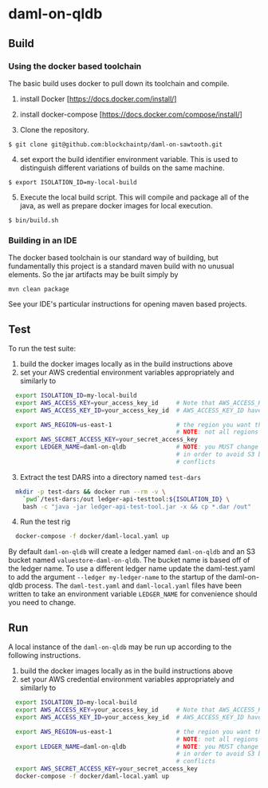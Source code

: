 # daml-on-qldb

## Build

### Using the docker based toolchain

The basic build uses docker to pull down its toolchain and compile.

1. install Docker [https://docs.docker.com/install/]
1. install docker-compose [https://docs.docker.com/compose/install/]

1. Clone the repository.

  ```$ git clone git@github.com:blockchaintp/daml-on-sawtooth.git```

4. set export the build identifier environment variable.  This is used to distinguish different variations of builds on the same machine.

  ```$ export ISOLATION_ID=my-local-build```

5. Execute the local build script. This will compile and package all of the java, as well as prepare docker images for local execution.

```$ bin/build.sh```

### Building in an IDE

The docker based toolchain is our standard way of building, but fundamentally this project is a standard maven build with no unusual elements.  So the jar artifacts may be built simply by

```mvn clean package```

See your IDE's particular instructions for opening maven based projects.

## Test

To run the test suite:

1. build the docker images locally as in the build instructions above
1. set your AWS credential environment variables appropriately and similarly to

  ```bash
    export ISOLATION_ID=my-local-build
    export AWS_ACCESS_KEY=your_access_key_id     # Note that AWS_ACCESS_KEY and
    export AWS_ACCESS_KEY_ID=your_access_key_id  # AWS_ACCESS_KEY_ID have the same value

    export AWS_REGION=us-east-1                  # the region you want the QLDB in,
                                                 # NOTE: not all regions are valid
    export AWS_SECRET_ACCESS_KEY=your_secret_access_key
    export LEDGER_NAME=daml-on-qldb              # NOTE: you MUST change this
                                                 # in order to avoid S3 bucket name
                                                 # conflicts
  ```

3. Extract the test DARS into a directory named `test-dars`

  ```bash
    mkdir -p test-dars && docker run --rm -v \
      `pwd`/test-dars:/out ledger-api-testtool:${ISOLATION_ID} \
      bash -c "java -jar ledger-api-test-tool.jar -x && cp *.dar /out"
  ```

4. Run the test rig

  ```bash
    docker-compose -f docker/daml-local.yaml up
  ```

By default `daml-on-qldb` will create a ledger named `daml-on-qldb` and an S3 bucket named `valuestore-daml-on-qldb`.  The bucket name is based off of the ledger name.  To use a different ledger name update the daml-test.yaml to add the argument `--ledger my-ledger-name` to the startup of the daml-on-qldb process. The `daml-test.yaml` and `daml-local.yaml` files have been written to take an environment variable `LEDGER_NAME` for convenience should you need to change.

## Run

A local instance of the `daml-on-qldb` may be run up according to the following instructions.

1. build the docker images locally as in the build instructions above
1. set your AWS credential environment variables appropriately and similarly to

  ```bash
    export ISOLATION_ID=my-local-build
    export AWS_ACCESS_KEY=your_access_key_id     # Note that AWS_ACCESS_KEY and
    export AWS_ACCESS_KEY_ID=your_access_key_id  # AWS_ACCESS_KEY_ID have the same value

    export AWS_REGION=us-east-1                  # the region you want the QLDB in,
                                                 # NOTE: not all regions are valid
    export LEDGER_NAME=daml-on-qldb              # NOTE: you MUST change this
                                                 # in order to avoid S3 bucket name
                                                 # conflicts
    export AWS_SECRET_ACCESS_KEY=your_secret_access_key
    docker-compose -f docker/daml-local.yaml up
  ```
